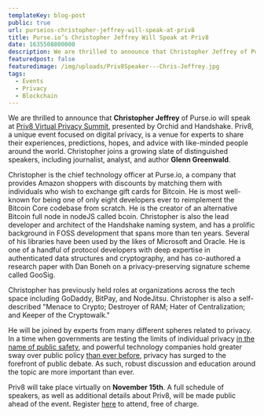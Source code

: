 ```yaml
---
templateKey: blog-post
public: true
url: purseios-christopher-jeffrey-will-speak-at-priv8
title: Purse.io’s Christopher Jeffrey Will Speak at Priv8
date: 1635508800000
description: We are thrilled to announce that Christopher Jeffrey of Purse.io will speak at Priv8 Virtual Privacy Summit, presented by Orchid and Handshake. Priv8, a unique event focused on digital privacy, is a venue for experts to share their experiences, predictions, hopes, and advice with like-minded people around the world. Christopher joins a growing slate of distinguished speakers, including journalist, analyst, and author Glenn Greenwald.
featuredpost: false
featuredimage: /img/uploads/Priv8Speaker---Chris-Jeffrey.jpg
tags:
  - Events
  - Privacy
  - Blockchain
---
```

We are thrilled to announce that **Christopher Jeffrey** of Purse.io will speak at [Priv8 Virtual Privacy Summit](https://www.orchid.com/priv8/), presented by Orchid and Handshake. Priv8, a unique event focused on digital privacy, is a venue for experts to share their experiences, predictions, hopes, and advice with like-minded people around the world. Christopher joins a growing slate of distinguished speakers, including journalist, analyst, and author **Glenn Greenwald**.

Christopher is the chief technology officer at Purse.io, a company that provides Amazon shoppers with discounts by matching them with individuals who wish to exchange gift cards for Bitcoin. He is most well-known for being one of only eight developers ever to reimplement the Bitcoin Core codebase from scratch. He is the creator of an alternative Bitcoin full node in nodeJS called bcoin. Christopher is also the lead developer and architect of the Handshake naming system, and has a prolific background in FOSS development that spans more than ten years. Several of his libraries have been used by the likes of Microsoft and Oracle. He is one of a handful of protocol developers with deep expertise in authenticated data structures and cryptography, and has co-authored a research paper with Dan Boneh on a privacy-preserving signature scheme called GooSig.

Christopher has previously held roles at organizations across the tech space including GoDaddy, BitPay, and NodeJitsu. Christopher is also a self-described "Menace to Crypto; Destroyer of RAM; Hater of Centralization; and Keeper of the Cryptowalk."

He will be joined by experts from many different spheres related to privacy. In a time when governments are testing the limits of individual privacy [in the name of public safety](https://www.reddit.com/r/orchid/comments/mo6ai4/priv8_kara_swisher_speaks_with_audrey_tang_on_how/), and powerful technology companies hold greater sway over public policy [than ever before](https://www.wsj.com/articles/how-big-tech-got-even-bigger-11612587632), privacy has surged to the forefront of public debate. As such, robust discussion and education around the topic are more important than ever.

Priv8 will take place virtually on **November 15th**. A full schedule of speakers, as well as additional details about Priv8, will be made public ahead of the event. Register [here](https://www.orchid.com/priv8) to attend, free of charge.